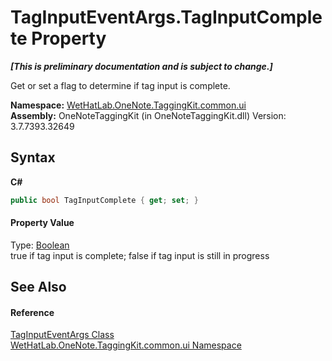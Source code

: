 # TagInputEventArgs.TagInputComplete Property 
 _**\[This is preliminary documentation and is subject to change.\]**_

Get or set a flag to determine if tag input is complete.

**Namespace:**&nbsp;<a href="043a9407-ac38-b3ac-7348-a6090af495ad.md">WetHatLab.OneNote.TaggingKit.common.ui</a><br />**Assembly:**&nbsp;OneNoteTaggingKit (in OneNoteTaggingKit.dll) Version: 3.7.7393.32649

## Syntax

**C#**<br />
``` C#
public bool TagInputComplete { get; set; }
```


#### Property Value
Type: <a href="http://msdn2.microsoft.com/en-us/library/a28wyd50" target="_blank">Boolean</a><br />true if tag input is complete; false if tag input is still in progress

## See Also


#### Reference
<a href="636c3979-dedc-2fb6-695e-4976b009150e.md">TagInputEventArgs Class</a><br /><a href="043a9407-ac38-b3ac-7348-a6090af495ad.md">WetHatLab.OneNote.TaggingKit.common.ui Namespace</a><br />